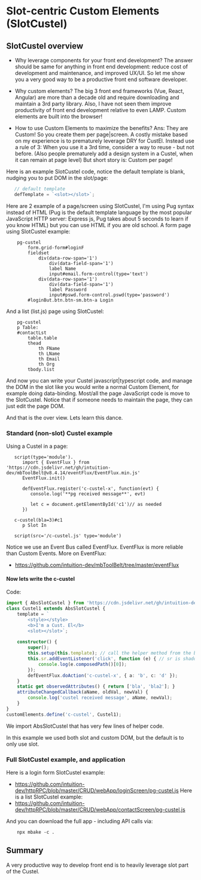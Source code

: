 ﻿
# Slot-centric Custom Elements (SlotCustel)


## SlotCustel overview

- Why leverage components for your front end development?
The answer should be same for anything in front end development: reduce cost of development and maintenance, and improved UX/UI.
So let me show you a very good way to be a productive front end software developer. 

- Why custom elements? The big 3 front end frameworks (Vue, React, Angular) are more than a decade old and require downloading and maintain a 3rd party library. Also, I have not seen them improve productivity of front end development relative to 
even LAMP. Custom elements are built into the browser!

- How to use Custom Elements to maximize the benefits? Ans: They are Custom! So you create them per page|screen.
A costly mistake based on my experience is to prematurely leverage DRY for CustEl. Instead use a rule of 3: When you use it a 3rd time, consider a way
to  reuse - but not before. (Also people prematurely add a design system in a Custel, when it can remain at page level) But short story is: Custom per page!


Here is an example SlotCustel code, notice the default template is blank, nudging you to put DOM in the slot/page:
```javascript
   // default template
   defTemplate = `<slot></slot>`;
```


Here are 2 example of a page/screen using SlotCustel, I'm using Pug syntax instead of HTML (Pug is the default template language by the most popular JavaScript HTTP server: Express js, Pug takes about 5 seconds to learn if you know HTML)
but you can use HTML if you are old school.
A form page using SlotCustel example:
```pug
    pg-custel 
        form.grid-form#loginF
        fieldset
            div(data-row-span='1')
                div(data-field-span='1')
                label Name
                input#email.form-control(type='text')
            div(data-row-span='1')
                div(data-field-span='1')
                label Password
                input#pswd.form-control.pswd(type='password')
        #loginBut.btn.btn-sm.btn-a Login
```
And a list (list.js) page using SlotCustel:
```pug
    pg-custel 
    p Table:
    #contactLst
        table.table
        thead
            th FName
            th LName
            th Email
            th Org
        tbody.list
```

And now you can write your Custel javascript|typescript code, and manage the DOM in the slot like you would write a normal Custom Element, for example doing data-binding. Most/all the page JavaScript code is move to the SlotCustel. 
Notice that if someone needs to maintain the page, they can just edit the page DOM.

And that is the over view. Lets learn this dance. 

### Standard (non-slot) Custel example
Using a Custel in a page:
```pug
   script(type='module').
      import { EventFlux } from 'https://cdn.jsdelivr.net/gh/intuition-dev/mbToolBelt@v8.4.14/eventFlux/EventFlux.min.js'
      EventFlux.init()

      defEventFlux.register('c-custel-x', function(evt) {
         console.log('**pg received message**', evt)

         let c = document.getElementById('c1')// as needed
      })
   
   c-custel(bla=3)#c1
      p Slot In
   
   script(src='/c-custel.js' type='module')
```
Notice we use an Event Bus called EventFlux. EventFlux is more reliable than Custom Events. More on EventFlux:
- https://github.com/intuition-dev/mbToolBelt/tree/master/eventFlux

#### Now lets write the c-custel
Code:
```typescript
import { AbsSlotCustel } from 'https://cdn.jsdelivr.net/gh/intuition-dev/mbToolBelt@v8.4.14/slotCustel/slotCustel/AbsSlotCustel.min.js';
class Custel1 extends AbsSlotCustel {
    template = `
        <style></style>
        <b>I'm a Cust. El</b>
        <slot></slot>`;
   
    constructor() {
        super();
        this.setup(this.template); // call the helper method from the base class
        this.sr.addEventListener('click', function (e) { // sr is shadow root in base class
            console.log(e.composedPath()[0]);
        });
        defEventFlux.doAction('c-custel-x', { a: 'b', c: 'd' });
    }
    static get observedAttributes() { return ['bla', 'bla2']; }
    attributeChangedCallback(aName, oldVal, newVal) {
        console.log('custel received message', aName, newVal);
    }
}
customElements.define('c-custel', Custel1);
```
We import AbsSlotCustel that has very few lines of helper code. 

In this example we used both slot and custom DOM, but the default is to only use slot.


### Full SlotCustel example, and application

Here is a login form SlotCustel example:
- https://github.com/intuition-dev/httpRPC/blob/master/CRUD/webApp/loginScreen/pg-custel.js
Here is a list SlotCustel example:
- https://github.com/intuition-dev/httpRPC/blob/master/CRUD/webApp/contactScreen/pg-custel.js

And you can download the full app - including API calls via: 
```
    npx mbake -c .
```

## Summary

A very productive way to develop front end is to heavily leverage slot part of the Custel. 
